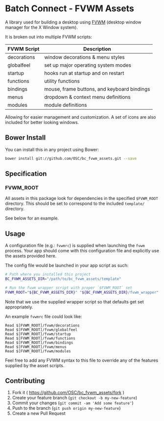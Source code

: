 # Batch Connect - FVWM Assets

A library used for building a desktop using [FVWM](http://fvwm.org/) (desktop
window manager for the X Window system).

It is broken out into multiple FVWM scripts:

| FVWM Script | Description                                 |
| ----------- | -----------                                 |
| decorations | window decorations & menu styles            |
| globalfeel  | set up major operating system modes         |
| startup     | hooks run at startup and on restart         |
| functions   | utility functions                           |
| bindings    | mouse, frame buttons, and keyboard bindings |
| menus       | dropdown & context menu definitions         |
| modules     | module definitions                          |

Allowing for easier management and customization. A set of icons are also
included for better looking windows.

## Bower Install

You can install this in any project using Bower:

```sh
bower install git://github.com/OSC/bc_fvwm_assets.git --save
```

## Specification

### FVWM_ROOT

All assets in this package look for dependencies in the specified `$FVWM_ROOT`
directory. This should be set to correspond to the included `template/`
directory.

See below for an example.

## Usage

A configuration file (e.g.: `fvwmrc`) is supplied when launching the `fvwm`
process. Your app should come with this configuration file and explicitly use
the assets provided here.

The config file would be launched in your app script as such:

```sh
# Path where you installed this project
BC_FVWM_ASSETS_DIR="/path/to/bc_fvwm_assets/template"

# Run the fvwm wrapper script with proper `$FVWM_ROOT` set
FVWM_ROOT="${BC_FVWM_ASSETS_DIR}" "${BC_FVWM_ASSETS_DIR}/fvwm_wrapper" -f /path/to/fvwmrc &
```

Note that we use the supplied wrapper script so that defaults get set
appropriately.

An example `fvwmrc` file could look like:

```
Read $[FVWM_ROOT]/fvwm/decorations
Read $[FVWM_ROOT]/fvwm/globalfeel
Read $[FVWM_ROOT]/fvwm/startup
Read $[FVWM_ROOT]/fvwm/functions
Read $[FVWM_ROOT]/fvwm/bindings
Read $[FVWM_ROOT]/fvwm/menus
Read $[FVWM_ROOT]/fvwm/modules
```

Feel free to add any FVWM syntax to this file to override any of the features
supplied by the asset scripts.

## Contributing

1. Fork it ( https://github.com/OSC/bc_fvwm_assets/fork )
2. Create your feature branch (`git checkout -b my-new-feature`)
3. Commit your changes (`git commit -am 'Add some feature'`)
4. Push to the branch (`git push origin my-new-feature`)
5. Create a new Pull Request
